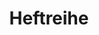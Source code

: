 ---
title: Heftreihe
in_menu_popup: false
order: 5
sections:

  - file: heftreihe
    layout: image-block
    data:
      image: /media/images/2x1/bausteine-winkel-hand.jpg
      colorclassimg: primary
      colorclasstxt: secondary
      image_pos: first

  - file: heftreiheliste
    layout: text
    
#  - file: material
#    layout: image-block
#    data:
#      image: /media/images/2x1/bausteine.png
#      colorclassimg: secondary
#      colorclasstxt: secondary
#      image_pos: first
#
#  - file: materialliste
#    layout: text

---